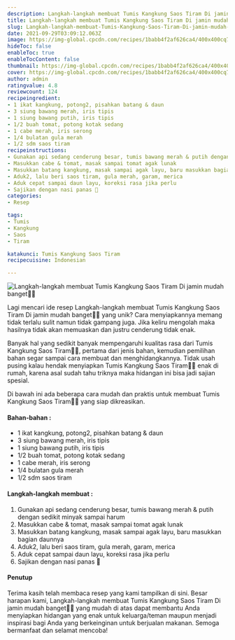 ```yaml
---
description: Langkah-langkah membuat Tumis Kangkung Saos Tiram Di jamin mudah banget"
title: Langkah-langkah membuat Tumis Kangkung Saos Tiram Di jamin mudah banget
slug: Langkah-langkah-membuat-Tumis-Kangkung-Saos-Tiram-Di-jamin-mudah-banget
date: 2021-09-29T03:09:12.063Z
image: https://img-global.cpcdn.com/recipes/1babb4f2af626ca4/400x400cq70/photo.jpg
hideToc: false
enableToc: true
enableTocContent: false
thumbnail: https://img-global.cpcdn.com/recipes/1babb4f2af626ca4/400x400cq70/photo.jpg
cover: https://img-global.cpcdn.com/recipes/1babb4f2af626ca4/400x400cq70/photo.jpg
author: admin
ratingvalue: 4.8
reviewcount: 124
recipeingredient:
- 1 ikat kangkung, potong2, pisahkan batang & daun
- 3 siung bawang merah, iris tipis
- 1 siung bawang putih, iris tipis
- 1/2 buah tomat, potong kotak sedang
- 1 cabe merah, iris serong
- 1/4 bulatan gula merah
- 1/2 sdm saos tiram
recipeinstructions:
- Gunakan api sedang cenderung besar, tumis bawang merah & putih dengan sedikit minyak sampai harum
- Masukkan cabe & tomat, masak sampai tomat agak lunak
- Masukkan batang kangkung, masak sampai agak layu, baru masukkan bagian daunnya
- Aduk2, lalu beri saos tiram, gula merah, garam, merica
- Aduk cepat sampai daun layu, koreksi rasa jika perlu
- Sajikan dengan nasi panas 🥰
categories:
- Resep

tags:
- Tumis
- Kangkung
- Saos
- Tiram

katakunci: Tumis Kangkung Saos Tiram
recipecuisine: Indonesian

---
```


![Langkah-langkah membuat Tumis Kangkung Saos Tiram Di jamin mudah banget👩‍🍳](https://img-global.cpcdn.com/recipes/1babb4f2af626ca4/400x400cq70/photo.jpg)

Lagi mencari ide resep Langkah-langkah membuat Tumis Kangkung Saos Tiram Di jamin mudah banget👩‍🍳 yang unik? Cara menyiapkannya memang tidak terlalu sulit namun tidak gampang juga. Jika keliru mengolah maka hasilnya tidak akan memuaskan dan justru cenderung tidak enak.

Banyak hal yang sedikit banyak mempengaruhi kualitas rasa dari Tumis Kangkung Saos Tiram👩‍🍳, pertama dari jenis bahan, kemudian pemilihan bahan segar sampai cara membuat dan menghidangkannya. Tidak usah pusing kalau hendak menyiapkan Tumis Kangkung Saos Tiram👩‍🍳 enak di rumah, karena asal sudah tahu triknya maka hidangan ini bisa jadi sajian spesial.

Di bawah ini ada beberapa cara mudah dan praktis untuk membuat Tumis Kangkung Saos Tiram👩‍🍳 yang siap dikreasikan.

<!--inarticleads1-->

#### Bahan-bahan :

- 1 ikat kangkung, potong2, pisahkan batang & daun
- 3 siung bawang merah, iris tipis
- 1 siung bawang putih, iris tipis
- 1/2 buah tomat, potong kotak sedang
- 1 cabe merah, iris serong
- 1/4 bulatan gula merah
- 1/2 sdm saos tiram

<!--inarticleads2-->

#### Langkah-langkah membuat :

1. Gunakan api sedang cenderung besar, tumis bawang merah & putih dengan sedikit minyak sampai harum
1. Masukkan cabe & tomat, masak sampai tomat agak lunak
1. Masukkan batang kangkung, masak sampai agak layu, baru masukkan bagian daunnya
1. Aduk2, lalu beri saos tiram, gula merah, garam, merica
1. Aduk cepat sampai daun layu, koreksi rasa jika perlu
1. Sajikan dengan nasi panas 🥰

#### Penutup

Terima kasih telah membaca resep yang kami tampilkan di sini. Besar harapan kami, Langkah-langkah membuat Tumis Kangkung Saos Tiram Di jamin mudah banget👩‍🍳 yang mudah di atas dapat membantu Anda menyiapkan hidangan yang enak untuk keluarga/teman maupun menjadi inspirasi bagi Anda yang berkeinginan untuk berjualan makanan. Semoga bermanfaat dan selamat mencoba!